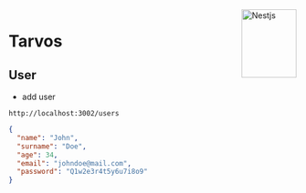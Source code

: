 <img src="https://d33wubrfki0l68.cloudfront.net/49c2be6f2607b5c12dd27f8ecc8521723447975d/f05c5/logo-small.cbbeba89.svg" alt="Nestjs" title="Nestjs" height="120" width="96" align="right"/>

# Tarvos

## User

- add user

`http://localhost:3002/users`

```json
{
  "name": "John",
  "surname": "Doe",
  "age": 34,
  "email": "johndoe@mail.com",
  "password": "Q1w2e3r4t5y6u7i8o9"
}
```
